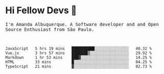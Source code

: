 # Hi Fellow Devs :wave:
   
<p>
  <samp>
    I'm Amanda Albuquerque. A Software developer and and Open Source Enthusiast from São Paulo.
  </samp>

  
<!--   [![Twitter Follow](https://img.shields.io/twitter/follow/alalbux?style=social)](https://www.twitter.com/alalbux)
  [![Linkedin Badge](https://img.shields.io/badge/-alalbux-blue?style=flat-square&logo=Linkedin&logoColor=white&link=https://www.linkedin.com/in/alalbux/)](https://www.linkedin.com/in/alalbux/)
  [![Medium Badge](https://img.shields.io/badge/-alalbux-black?style=flat-square&logo=Medium&logoColor=white&link=https://medium.com/@alalbux)](https://medium.com/@alalbux) -->
</p>

  <br/>
  

<!--START_SECTION:waka-->
```text
JavaScript   5 hrs 19 mins   ██████████░░░░░░░░░░░░░░░   40.32 % 
Vue.js       3 hrs 57 mins   ███████▒░░░░░░░░░░░░░░░░░   29.92 % 
Markdown     1 hr 53 mins    ███▓░░░░░░░░░░░░░░░░░░░░░   14.25 % 
HTML         33 mins         █░░░░░░░░░░░░░░░░░░░░░░░░   04.25 % 
TypeScript   21 mins         ▓░░░░░░░░░░░░░░░░░░░░░░░░   02.73 % 
```
<!--END_SECTION:waka-->

